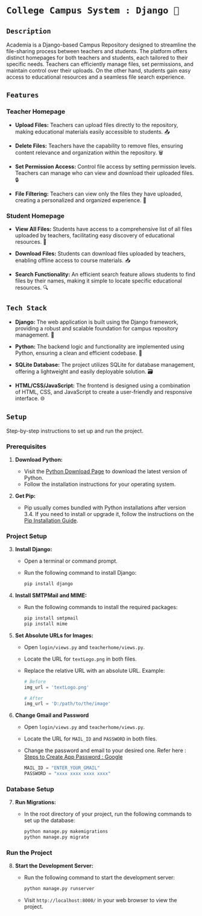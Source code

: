# ```College Campus System : Django 📔```

## ```Description```

Academia is a Django-based Campus Repository designed to streamline the file-sharing process between teachers and students. The platform offers distinct homepages for both teachers and students, each tailored to their specific needs. Teachers can efficiently manage files, set permissions, and maintain control over their uploads. On the other hand, students gain easy access to educational resources and a seamless file search experience.

## ```Features```

### Teacher Homepage

- **Upload Files:**
  Teachers can upload files directly to the repository, making educational materials easily accessible to students. 📤

- **Delete Files:**
  Teachers have the capability to remove files, ensuring content relevance and organization within the repository. 🗑️

- **Set Permission Access:**
  Control file access by setting permission levels. Teachers can manage who can view and download their uploaded files. 🔒

- **File Filtering:**
  Teachers can view only the files they have uploaded, creating a personalized and organized experience. 📂

### Student Homepage

- **View All Files:**
  Students have access to a comprehensive list of all files uploaded by teachers, facilitating easy discovery of educational resources. 👀

- **Download Files:**
  Students can download files uploaded by teachers, enabling offline access to course materials. 📥

- **Search Functionality:**
  An efficient search feature allows students to find files by their names, making it simple to locate specific educational resources. 🔍

## ```Tech Stack```

- **Django:**
  The web application is built using the Django framework, providing a robust and scalable foundation for campus repository management. 🐍

- **Python:**
  The backend logic and functionality are implemented using Python, ensuring a clean and efficient codebase. 🐍

- **SQLite Database:**
  The project utilizes SQLite for database management, offering a lightweight and easily deployable solution. 🗃️

- **HTML/CSS/JavaScript:**
  The frontend is designed using a combination of HTML, CSS, and JavaScript to create a user-friendly and responsive interface. 🌐

## ```Setup```

Step-by-step instructions to set up and run the project.

### Prerequisites

1. **Download Python:**
   - Visit the [Python Download Page](https://www.python.org/downloads/) to download the latest version of Python.
   - Follow the installation instructions for your operating system.

2. **Get Pip:**
   - Pip usually comes bundled with Python installations after version 3.4. If you need to install or upgrade it, follow the instructions on the [Pip Installation Guide](https://pip.pypa.io/en/stable/installation/).

### Project Setup

3. **Install Django:**
   - Open a terminal or command prompt.
   - Run the following command to install Django:

     ```bash
     pip install django
     ```

4. **Install SMTPMail and MIME:**
   - Run the following commands to install the required packages:

     ```bash
     pip install smtpmail
     pip install mime
     ```

5. **Set Absolute URLs for Images:**
   - Open `login/views.py` and `teacherhome/views.py`.
   - Locate the URL for `textLogo.png` in both files.
   - Replace the relative URL with an absolute URL. Example:

     ```python
     # Before
     img_url = 'textLogo.png'

     # After
     img_url = 'D:/path/to/the/image'
     ```

6. **Change Gmail and Password**
   - Open `login/views.py` and `teacherhome/views.py`.
   - Locate the URL for `MAIL_ID` and `PASSWORD` in both files.
   - Change the password and email to your desired one. Refer here : [Steps to Create App Password : Google](https://support.google.com/accounts/answer/185833?hl=en) 


     ```python
     MAIL_ID = "ENTER_YOUR_GMAIL"
     PASSWORD = "xxxx xxxx xxxx xxxx"
     ```
### Database Setup

7. **Run Migrations:**
   - In the root directory of your project, run the following commands to set up the database:

     ```bash
     python manage.py makemigrations
     python manage.py migrate
     ```

### Run the Project

8. **Start the Development Server:**
   - Run the following command to start the development server:

     ```bash
     python manage.py runserver
     ```
   - Visit `http://localhost:8000/` in your web browser to view the project.


